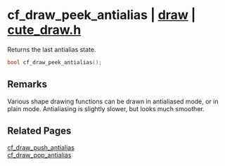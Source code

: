 # cf_draw_peek_antialias | [draw](https://github.com/RandyGaul/cute_framework/blob/master/docs/draw_readme.md) | [cute_draw.h](https://github.com/RandyGaul/cute_framework/blob/master/include/cute_draw.h)

Returns the last antialias state.

```cpp
bool cf_draw_peek_antialias();
```

## Remarks

Various shape drawing functions can be drawn in antialiased mode, or in plain mode. Antialiasing is slightly slower,
but looks much smoother.

## Related Pages

[cf_draw_push_antialias](https://github.com/RandyGaul/cute_framework/blob/master/docs/draw/cf_draw_push_antialias.md)  
[cf_draw_pop_antialias](https://github.com/RandyGaul/cute_framework/blob/master/docs/draw/cf_draw_pop_antialias.md)  
